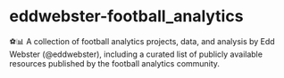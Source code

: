 # eddwebster-football_analytics
⚽📊 A collection of football analytics projects, data, and analysis by Edd Webster (@eddwebster), including a curated list of publicly available resources published by the football analytics community.
